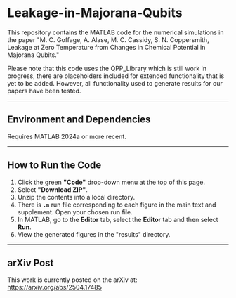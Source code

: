# Leakage-in-Majorana-Qubits
This repository contains the MATLAB code for the numerical simulations in the paper "M. C. Goffage, A. Alase, M. C. Cassidy, S. N. Coppersmith, Leakage at Zero Temperature from Changes in Chemical Potential in Majorana Qubits."

Please note that this code uses the QPP_Library which is still work in progress, there are placeholders included for extended functionality that is yet to be added. However, all functionality used to generate results for our papers have been tested.

---

## Environment and Dependencies
Requires MATLAB 2024a or more recent.  

---

## How to Run the Code
1. Click the green **"Code"** drop-down menu at the top of this page.  
2. Select **"Download ZIP"**.  
3. Unzip the contents into a local directory.  
4. There is **`.m`** run file corresponding to each figure in the main text and supplement. Open your chosen run file.  
5. In MATLAB, go to the **Editor** tab, select the **Editor** tab and then select **Run**.  
6. View the generated figures in the "results" directory.

---
## arXiv Post
This work is currently posted on the arXiv at: https://arxiv.org/abs/2504.17485
